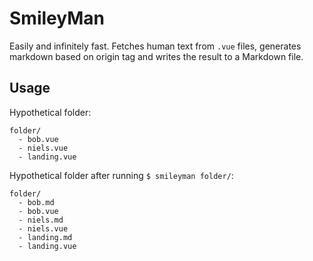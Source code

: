 # SmileyMan

Easily and infinitely fast. Fetches human text from `.vue` files, generates markdown based on origin tag and writes the result to a Markdown file.

## Usage

Hypothetical folder:

```
folder/
  - bob.vue
  - niels.vue
  - landing.vue
```

Hypothetical folder after running `$ smileyman folder/`:

```
folder/
  - bob.md
  - bob.vue
  - niels.md
  - niels.vue
  - landing.md
  - landing.vue
```
